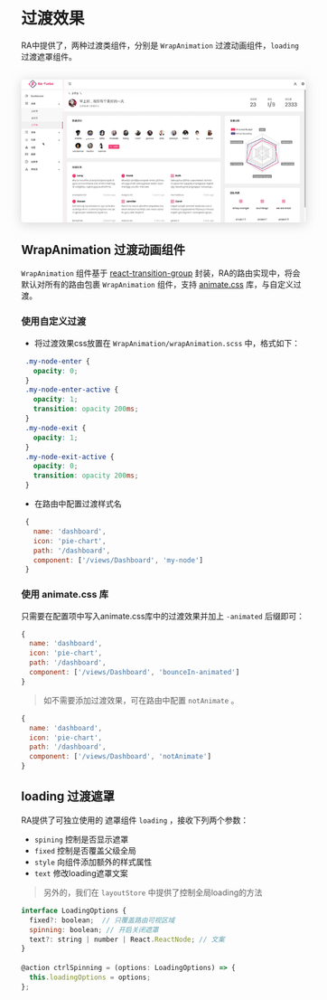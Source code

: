 # 过渡效果

RA中提供了，两种过渡类组件，分别是 `WrapAnimation` 过渡动画组件，`loading` 过渡遮罩组件。

</br>

 <img alt="loading" style="box-shadow: 0 3px 20px 0 rgba(189, 189, 189, 0.6);border-radius: 5px;" src="./media/loading.gif">

## WrapAnimation 过渡动画组件

`WrapAnimation` 组件基于 [react-transition-group](https://github.com/reactjs/react-transition-group) 封装，RA的路由实现中，将会默认对所有的路由包裹 `WrapAnimation` 组件，支持 [animate.css](https://daneden.github.io/animate.css/) 库，与自定义过渡。

### 使用自定义过渡

 - 将过渡效果css放置在 `WrapAnimation/wrapAnimation.scss` 中，格式如下：
 ```css
  .my-node-enter {
    opacity: 0;
  }
  .my-node-enter-active {
    opacity: 1;
    transition: opacity 200ms;
  }
  .my-node-exit {
    opacity: 1;
  }
  .my-node-exit-active {
    opacity: 0;
    transition: opacity 200ms;
  }
 ```
 - 在路由中配置过渡样式名
 ```javascript
  {
    name: 'dashboard',
    icon: 'pie-chart',
    path: '/dashboard',
    component: ['/views/Dashboard', 'my-node']
  }
  ```

### 使用 animate.css 库

只需要在配置项中写入animate.css库中的过渡效果并加上 `-animated` 后缀即可：
```javascript
{
  name: 'dashboard',
  icon: 'pie-chart',
  path: '/dashboard',
  component: ['/views/Dashboard', 'bounceIn-animated']
}
```


> 如不需要添加过渡效果，可在路由中配置 `notAnimate` 。

```javascript
{
  name: 'dashboard',
  icon: 'pie-chart',
  path: '/dashboard',
  component: ['/views/Dashboard', 'notAnimate']
}
```

## loading 过渡遮罩

RA提供了可独立使用的 遮罩组件 `loading` ，接收下列两个参数：

- `spining` 控制是否显示遮罩 
- `fixed` 控制是否覆盖父级全局
- `style` 向组件添加额外的样式属性
- `text` 修改loading遮罩文案

> 另外的，我们在 `layoutStore` 中提供了控制全局loading的方法

```javascript
interface LoadingOptions {
  fixed?: boolean;  // 只覆盖路由可视区域
  spinning: boolean; // 开启关闭遮罩
  text?: string | number | React.ReactNode; // 文案
}

@action ctrlSpinning = (options: LoadingOptions) => {
  this.loadingOptions = options;
};
```


